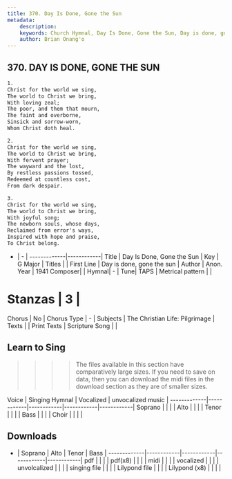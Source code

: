 ```yaml
---
title: 370. Day Is Done, Gone the Sun
metadata:
    description: 
    keywords: Church Hymnal, Day Is Done, Gone the Sun, Day is done, gone the sun, 
    author: Brian Onang'o
---
```



## 370. DAY IS DONE, GONE THE SUN

```txt
1.
Christ for the world we sing,
The world to Christ we bring,
With loving zeal;
The poor, and them that mourn,
The faint and overborne,
Sinsick and sorrow-worn,
Whom Christ doth heal.

2.
Christ for the world we sing,
The world to Christ we bring,
With fervent prayer;
The wayward and the lost,
By restless passions tossed,
Redeemed at countless cost,
From dark despair.

3.
Christ for the world we sing,
The world to Christ we bring,
With joyful song;
The newborn souls, whose days,
Reclaimed from error's ways,
Inspired with hope and praise,
To Christ belong.
```

- |   -  |
-------------|------------|
Title | Day Is Done, Gone the Sun |
Key | G Major |
Titles |  |
First Line | Day is done, gone the sun |
Author | Anon.
Year | 1941
Composer|  |
Hymnal|  - |
Tune| TAPS |
Metrical pattern | |
# Stanzas | 3 |
Chorus | No |
Chorus Type | - |
Subjects | The Christian Life: Pilgrimage |
Texts |  |
Print Texts | 
Scripture Song |  |
  
## Learn to Sing

>>>> The files available in this section have comparatively large sizes. If you need to save on data, then you can download the midi files in the download section as they are of smaller sizes.

Voice |  Singing Hymnal | Vocalized | unvocalized music |
-------------|------------|------------|------------|------------|
Soprano | | | |
Alto | | | |
Tenor | | | |
Bass | | | |
Choir | | | |

## Downloads

- |  Soprano | Alto | Tenor | Bass |
-------------|------------|------------|------------|------------|
pdf | | | |
pdf(x8) | | | |
midi | | | |
vocalized | | | |
unvolcalized | | | |
singing file | | | |
Lilypond file | | | |
Lilypond (x8) | | | |
  